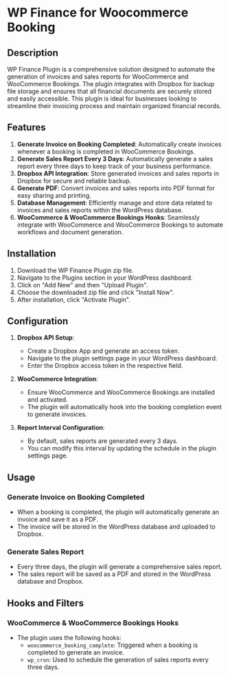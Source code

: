 # WP Finance for Woocommerce Booking

## Description
WP Finance Plugin is a comprehensive solution designed to automate the generation of invoices and sales reports for WooCommerce and WooCommerce Bookings. The plugin integrates with Dropbox for backup file storage and ensures that all financial documents are securely stored and easily accessible. This plugin is ideal for businesses looking to streamline their invoicing process and maintain organized financial records.

## Features
1. **Generate Invoice on Booking Completed**: Automatically create invoices whenever a booking is completed in WooCommerce Bookings.
2. **Generate Sales Report Every 3 Days**: Automatically generate a sales report every three days to keep track of your business performance.
3. **Dropbox API Integration**: Store generated invoices and sales reports in Dropbox for secure and reliable backup.
4. **Generate PDF**: Convert invoices and sales reports into PDF format for easy sharing and printing.
5. **Database Management**: Efficiently manage and store data related to invoices and sales reports within the WordPress database.
6. **WooCommerce & WooCommerce Bookings Hooks**: Seamlessly integrate with WooCommerce and WooCommerce Bookings to automate workflows and document generation.

## Installation
1. Download the WP Finance Plugin zip file.
2. Navigate to the Plugins section in your WordPress dashboard.
3. Click on "Add New" and then "Upload Plugin".
4. Choose the downloaded zip file and click "Install Now".
5. After installation, click "Activate Plugin".

## Configuration
1. **Dropbox API Setup**:
    - Create a Dropbox App and generate an access token.
    - Navigate to the plugin settings page in your WordPress dashboard.
    - Enter the Dropbox access token in the respective field.

2. **WooCommerce Integration**:
    - Ensure WooCommerce and WooCommerce Bookings are installed and activated.
    - The plugin will automatically hook into the booking completion event to generate invoices.

3. **Report Interval Configuration**:
    - By default, sales reports are generated every 3 days.
    - You can modify this interval by updating the schedule in the plugin settings page.

## Usage
### Generate Invoice on Booking Completed
- When a booking is completed, the plugin will automatically generate an invoice and save it as a PDF.
- The invoice will be stored in the WordPress database and uploaded to Dropbox.

### Generate Sales Report
- Every three days, the plugin will generate a comprehensive sales report.
- The sales report will be saved as a PDF and stored in the WordPress database and Dropbox.

## Hooks and Filters
### WooCommerce & WooCommerce Bookings Hooks
- The plugin uses the following hooks:
    - `woocommerce_booking_complete`: Triggered when a booking is completed to generate an invoice.
    - `wp_cron`: Used to schedule the generation of sales reports every three days.